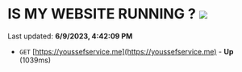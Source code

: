 # IS MY WEBSITE RUNNING ? [![](https://img.shields.io/static/v1?label=Sponsor&message=%E2%9D%A4&logo=GitHub&color=%23fe8e86)](https://github.com/sponsors/<username>)

Last updated: **6/9/2023, 4:42:09 PM**

- `GET` [https://youssefservice.me](https://youssefservice.me) - **Up** (1039ms)
